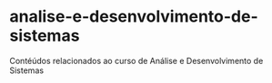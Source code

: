 # analise-e-desenvolvimento-de-sistemas
Contéúdos relacionados ao curso de Análise e Desenvolvimento de Sistemas
